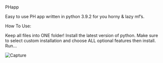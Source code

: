 PHapp

Easy to use PH app written in python 3.9.2 for you horny & lazy mf’s.

How To Use:

Keep all files into ONE folder!
Install the latest version of python.
Make sure to select custom installation and choose ALL optional features then install.
Run...

![Capture](https://user-images.githubusercontent.com/53458032/112484231-2144f700-8d50-11eb-819b-290592a50f19.PNG)
